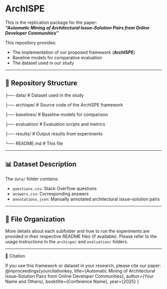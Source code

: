 # ArchISPE

This is the replication package for the paper:  
**_“Automatic Mining of Architectural Issue–Solution Pairs from Online Developer Communities”_**

This repository provides:
- The implementation of our proposed framework (**ArchISPE**)
- Baseline models for comparative evaluation
- The dataset used in our study

---

## 📁 Repository Structure

├── data/ # Dataset used in the study

├── archispe/ # Source code of the ArchISPE framework

├── baselines/ # Baseline models for comparison

├── evaluation/ # Evaluation scripts and metrics

├── results/ # Output results from experiments

└── README.md # This file


---

## 📊 Dataset Description

The `data/` folder contains:

- `questions.csv`: Stack Overflow questions  
- `answers.csv`: Corresponding answers  
- `annotations.json`: Manually annotated architectural issue–solution pairs  

---

## 📄 File Organization

More details about each subfolder and how to run the experiments are provided in their respective README files (if available). Please refer to the usage instructions in the `archispe/` and `evaluation/` folders.

---

📃 Citation

If you use this framework or dataset in your research, please cite our paper:
@inproceedings{yourcitationkey,
  title={Automatic Mining of Architectural Issue–Solution Pairs from Online Developer Communities},
  author={Your Name and Others},
  booktitle={Conference Name},
  year={2025}
}

